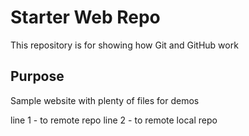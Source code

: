 # Starter Web Repo

This repository is for showing how Git and GitHub work

## Purpose

Sample website with plenty of files for demos

line 1 - to remote repo
line 2 - to remote local repo